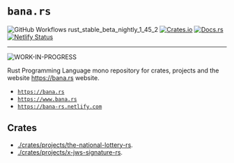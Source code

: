 # `bana.rs`

![GitHub Workflows rust_stable_beta_nightly_1_45_2](https://github.com/banaio/probabilistic_data_structures.rs/workflows/rust_stable_beta_nightly_1_45_2/badge.svg)
[![Crates.io](https://img.shields.io/crates/v/probabilistic_data_structures.svg)](https://crates.io/crates/probabilistic_data_structures)
[![Docs.rs](https://docs.rs/probabilistic_data_structures/badge.svg)](https://docs.rs/probabilistic_data_structures)
[![Netlify Status](https://api.netlify.com/api/v1/badges/96a3bc5b-e70e-4cf6-873f-1bea505da894/deploy-status)](https://app.netlify.com/sites/bana-rs/deploys)

---

![WORK-IN-PROGRESS](https://img.shields.io/badge/probabilistic__data__structures.rs-WORK--IN--PROGRESS-red?style=for-the-badge&logo=rust&maxAge=604800&cacheSeconds=604800)

Rust Programming Language mono repository for crates, projects and the website https://bana.rs website.

* [`https://bana.rs`](http://bana.rs)
* [`https://www.bana.rs`](http://www.bana.rs)
* [`https://bana-rs.netlify.com`](https://bana-rs.netlify.com)

## Crates

* [./crates/projects/the-national-lottery-rs](./crates/projects/the-national-lottery-rs).
* [./crates/projects/x-jws-signature-rs](./crates/projects/x-jws-signature-rs).
